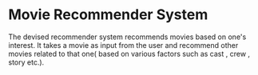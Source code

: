 # Movie Recommender System
 The devised recommender system recommends movies based on one's interest. It takes a movie as input from the user and recommend other movies related to that one( based on various factors such as cast , crew , story etc.).
